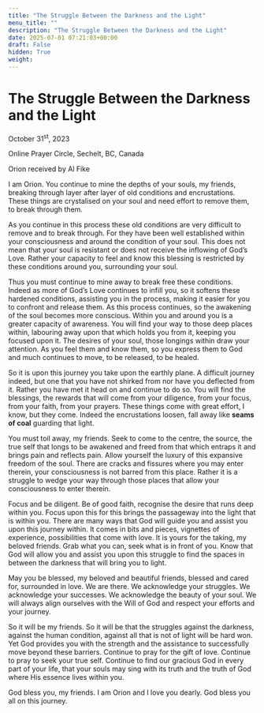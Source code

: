 ```yaml
---
title: "The Struggle Between the Darkness and the Light"
menu_title: ""
description: "The Struggle Between the Darkness and the Light"
date: 2025-07-01 07:21:03+00:00
draft: False
hidden: True
weight:
---
```

# The Struggle Between the Darkness and the Light

October 31<sup>st</sup>, 2023

Online Prayer Circle, Sechelt, BC, Canada

Orion received by Al Fike

I am Orion. You continue to mine the depths of your souls, my friends, breaking through layer after layer of old conditions and encrustations. These things are crystalised on your soul and need effort to remove them, to break through them.

As you continue in this process these old conditions are very difficult to remove and to break through. For they have been well established within your consciousness and around the condition of your soul. This does not mean that your soul is resistant or does not receive the inflowing of God’s Love. Rather your capacity to feel and know this blessing is restricted by these conditions around you, surrounding your soul.

Thus you must continue to mine away to break free these conditions. Indeed as more of God’s Love continues to infill you, so it softens these hardened conditions, assisting you in the process, making it easier for you to confront and release them. As this process continues, so the awakening of the soul becomes more conscious. Within you and around you is a greater capacity of awareness. You will find your way to those deep places within, labouring away upon that which holds you from it, keeping you focused upon it. The desires of your soul, those longings within draw your attention. As you feel them and know them, so you express them to God and much continues to move, to be released, to be healed.

So it is upon this journey you take upon the earthly plane. A difficult journey indeed, but one that you have not shirked from nor have you deflected from it. Rather you have met it head on and continue to do so. You will find the blessings, the rewards that will come from your diligence, from your focus, from your faith, from your prayers. These things come with great effort, I know, but they come. Indeed the encrustations loosen, fall away like **seams of coal** guarding that light.

You must toil away, my friends. Seek to come to the centre, the source, the true self that longs to be awakened and freed from that which entraps it and brings pain and reflects pain. Allow yourself the luxury of this expansive freedom of the soul. There are cracks and fissures where you may enter therein, your consciousness is not barred from this place. Rather it is a struggle to wedge your way through those places that allow your consciousness to enter therein.

Focus and be diligent. Be of good faith, recognise the desire that runs deep within you. Focus upon this for this brings the passageway into the light that is within you. There are many ways that God will guide you and assist you upon this journey within. It comes in bits and pieces, vignettes of experience, possibilities that come with love. It is yours for the taking, my beloved friends. Grab what you can, seek what is in front of you. Know that God will allow you and assist you upon this struggle to find the spaces in between the darkness that will bring you to light.

May you be blessed, my beloved and beautiful friends, blessed and cared for, surrounded in love. We are there. We acknowledge your struggles. We acknowledge your successes. We acknowledge the beauty of your soul. We will always align ourselves with the Will of God and respect your efforts and your journey.

So it will be my friends. So it will be that the struggles against the darkness, against the human condition, against all that is not of light will be hard won. Yet God provides you with the strength and the assistance to successfully move beyond these barriers. Continue to pray for the gift of love. Continue to pray to seek your true self. Continue to find our gracious God in every part of your life, that your souls may sing with its truth and the truth of God where His essence lives within you.

God bless you, my friends. I am Orion and I love you dearly. God bless you all on this journey.

